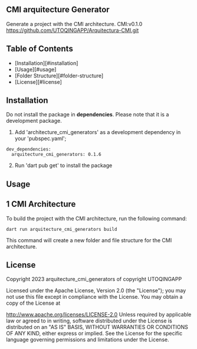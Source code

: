 ## CMI arquitecture Generator

Generate a project with the CMI architecture.
CMI:v0.1.0
https://github.com/UTOQINGAPP/Arquitectura-CMI.git

## Table of Contents

- [Installation][#installation]
- [Usage][#usage]
- [Folder Structure][#folder-structure]
- [License][#license]


## Installation
Do not install the package in **dependencies**. Please note that it is a development package.

1. Add 'architecture_cmi_generators' as a development dependency in your 'pubspec.yaml';

 ```
 dev_dependencies:
   arquitecture_cmi_generators: 0.1.6
 ```

2. Run 'dart pub get' to install the package

## Usage

## 1 CMI Architecture

To build the project with the CMI architecture, run the following command:

```
dart run arquitecture_cmi_generators build
```

This command will create a new folder and file structure for the CMI architecture.

## License

Copyright 2023 arquitecture_cmi_generators of copyright UTOQINGAPP

Licensed under the Apache License, Version 2.0 (the "License"); you may not use this file except in compliance with the License. You may obtain a copy of the License at

http://www.apache.org/licenses/LICENSE-2.0
Unless required by applicable law or agreed to in writing, software distributed under the License is distributed on an "AS IS" BASIS, WITHOUT WARRANTIES OR CONDITIONS OF ANY KIND, either express or implied. See the License for the specific language governing permissions and limitations under the License.
